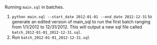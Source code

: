 Running `main.sql` in batches. 
1. `python main.sql --start_date 2012-01-01 --end_date 2012-12-31` to generate an edited version of main_sql to run the first batch ranging from 1/1/2012 to 12/31/2012. This will output a new sql file called `batch_2012-01-01_2012-12-31.sql`.
2. Run `batch_2012-01-01_2012-12-31.sql`
